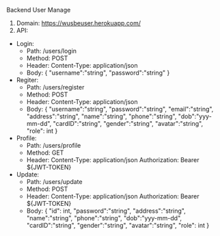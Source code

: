 Backend User Manage

1. Domain: https://wusbeuser.herokuapp.com/
2. API:
  - Login: 
    + Path: /users/login
    + Method: POST
    + Header: Content-Type: application/json
    + Body: 
      {
      "username":"string",
      "password":"string"
      }
  - Regiter:
    + Path: /users/register
    + Method: POST
    + Header: Content-Type: application/json
    + Body: 
      {
      "username":"string",
      "password":"string",
      "email":"string",
      "address":"string",
      "name":"string",
      "phone":"string",
      "dob":"yyy-mm-dd",
      "cardID":"string",
      "gender":"string",
      "avatar":"string",
      "role": int
      }
  - Profile:
    + Path: /users/profile
    + Method: GET
    + Header: 
      Content-Type: application/json
      Authorization: Bearer ${JWT-TOKEN}
  - Update:
    + Path: /users/update
    + Method: POST
    + Header: 
      Content-Type: application/json
      Authorization: Bearer ${JWT-TOKEN}
    + Body: 
      {
      "id": int,
      "password":"string",
      "address":"string",
      "name":"string",
      "phone":"string",
      "dob":"yyy-mm-dd",
      "cardID":"string",
      "gender":"string",
      "avatar":"string",
      "role": int
      }
